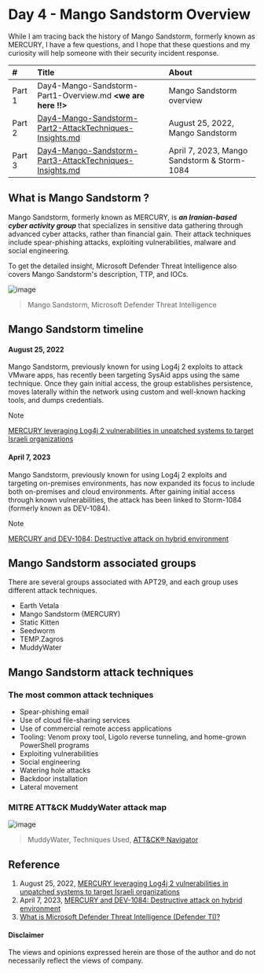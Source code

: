 # Day 4 - Mango Sandstorm Overview
While I am tracing back the history of Mango Sandstorm, formerly known as MERCURY, I have a few questions, and I hope that these questions and my curiosity will help someone with their security incident response.

|#|Title|About|
|:---|:---|:---|
| Part 1 | Day4-Mango-Sandstorm-Part1-Overview.md **<we are here !!>**  | Mango Sandstorm overview |
| Part 2 | [Day4-Mango-Sandstorm-Part2-AttackTechniques-Insights.md](https://github.com/LearningKijo/SecurityResearcher-Note/blob/main/SecurityResearcher-Note-Folder/Day4-Mango-Sandstorm-Part2-AttackTechniques-Insights.md)  |August 25, 2022, Mango Sandstorm |
| Part 3 | [Day4-Mango-Sandstorm-Part3-AttackTechniques-Insights.md](https://github.com/LearningKijo/SecurityResearcher-Note/blob/main/SecurityResearcher-Note-Folder/Day4-Mango-Sandstorm-Part3-AttackTechniques-Insights.md) |April 7, 2023, Mango Sandstorm & Storm-1084 |

## What is Mango Sandstorm ?
Mango Sandstorm, formerly known as MERCURY, is ***an Iranian-based cyber activity group*** that specializes in sensitive data gathering through advanced cyber attacks, rather than financial gain. Their attack techniques include spear-phishing attacks, exploiting vulnerabilities, malware and social engineering.

To get the detailed insight, Microsoft Defender Threat Intelligence also covers Mango Sandstorm's description, TTP, and IOCs.

![image](https://user-images.githubusercontent.com/120234772/235598610-51723cfb-b598-43bc-ac5c-2c344a384611.png)
> Mango Sandstorm, Microsoft Defender Threat Intelligence

## Mango Sandstorm timeline
#### August 25, 2022
Mango Sandstorm, previously known for using Log4j 2 exploits to attack VMware apps, has recently been targeting SysAid apps using the same technique. Once they gain initial access, the group establishes persistence, moves laterally within the network using custom and well-known hacking tools, and dumps credentials.
> [!Note]
> [MERCURY leveraging Log4j 2 vulnerabilities in unpatched systems to target Israeli organizations](https://www.microsoft.com/en-us/security/blog/2022/08/25/mercury-leveraging-log4j-2-vulnerabilities-in-unpatched-systems-to-target-israeli-organizations/)


#### April 7, 2023
Mango Sandstorm, previously known for using Log4j 2 exploits and targeting on-premises environments, has now expanded its focus to include both on-premises and cloud environments. After gaining initial access through known vulnerabilities, the attack has been linked to Storm-1084 (formerly known as DEV-1084).
> [!Note]
> [MERCURY and DEV-1084: Destructive attack on hybrid environment](https://www.microsoft.com/en-us/security/blog/2023/04/07/mercury-and-dev-1084-destructive-attack-on-hybrid-environment/)

## Mango Sandstorm associated groups
There are several groups associated with APT29, and each group uses different attack techniques. 
- Earth Vetala
- Mango Sandstorm (MERCURY)
- Static Kitten
- Seedworm
- TEMP.Zagros
- MuddyWater

## Mango Sandstorm attack techniques

### The most common attack techniques
- Spear-phishing email
- Use of cloud file-sharing services
- Use of commercial remote access applications
- Tooling: Venom proxy tool, Ligolo reverse tunneling, and home-grown PowerShell programs
- Exploiting vulnerabilities
- Social engineering
- Watering hole attacks
- Backdoor installation
- Lateral movement

### MITRE ATT&CK MuddyWater attack map
![image](https://user-images.githubusercontent.com/120234772/236394767-4a35fec6-0897-48ae-bfa3-e22db9a5a7ca.png)
> MuddyWater, Techniques Used, [ATT&CK® Navigator](https://mitre-attack.github.io/attack-navigator/)


## Reference
1. August 25, 2022, [MERCURY leveraging Log4j 2 vulnerabilities in unpatched systems to target Israeli organizations](https://www.microsoft.com/en-us/security/blog/2022/08/25/mercury-leveraging-log4j-2-vulnerabilities-in-unpatched-systems-to-target-israeli-organizations/)
2. April 7, 2023, [MERCURY and DEV-1084: Destructive attack on hybrid environment](https://www.microsoft.com/en-us/security/blog/2023/04/07/mercury-and-dev-1084-destructive-attack-on-hybrid-environment/)
3. [What is Microsoft Defender Threat Intelligence (Defender TI)?](https://learn.microsoft.com/en-us/defender/threat-intelligence/what-is-microsoft-defender-threat-intelligence-defender-ti)

#### Disclaimer
The views and opinions expressed herein are those of the author and do not necessarily reflect the views of company.
